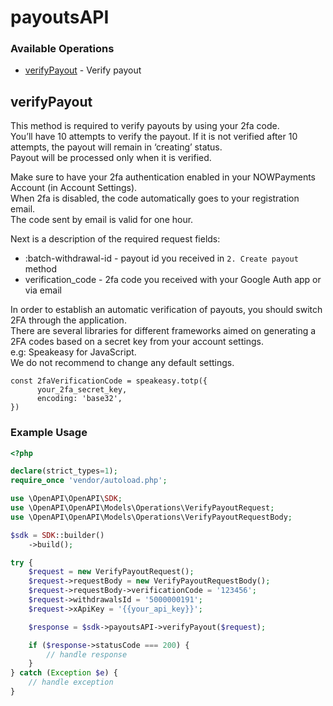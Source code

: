 # payoutsAPI

### Available Operations

* [verifyPayout](#verifypayout) - Verify payout

## verifyPayout

This method is required to verify payouts by using your 2fa code.  
You’ll have 10 attempts to verify the payout. If it is not verified after 10 attempts, the payout will remain in ‘creating’ status.  
Payout will be processed only when it is verified.

Make sure to have your 2fa authentication enabled in your NOWPayments Account (in Account Settings).  
When 2fa is disabled, the code automatically goes to your registration email.  
The code sent by email is valid for one hour.

Next is a description of the required request fields:

- :batch-withdrawal-id - payout id you received in `2. Create payout` method
- verification_code - 2fa code you received with your Google Auth app or via email
    

In order to establish an automatic verification of payouts, you should switch 2FA through the application.  
There are several libraries for different frameworks aimed on generating a 2FA codes based on a secret key from your account settings.  
e.g: Speakeasy for JavaScript.  
We do not recommend to change any default settings.  

```
const 2faVerificationCode = speakeasy.totp({
      your_2fa_secret_key,
      encoding: 'base32',
})
```

### Example Usage

```php
<?php

declare(strict_types=1);
require_once 'vendor/autoload.php';

use \OpenAPI\OpenAPI\SDK;
use \OpenAPI\OpenAPI\Models\Operations\VerifyPayoutRequest;
use \OpenAPI\OpenAPI\Models\Operations\VerifyPayoutRequestBody;

$sdk = SDK::builder()
    ->build();

try {
    $request = new VerifyPayoutRequest();
    $request->requestBody = new VerifyPayoutRequestBody();
    $request->requestBody->verificationCode = '123456';
    $request->withdrawalsId = '5000000191';
    $request->xApiKey = '{{your_api_key}}';

    $response = $sdk->payoutsAPI->verifyPayout($request);

    if ($response->statusCode === 200) {
        // handle response
    }
} catch (Exception $e) {
    // handle exception
}
```
